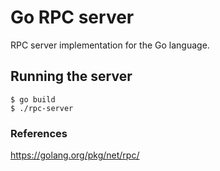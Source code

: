 # Go RPC server
RPC server implementation for the Go language.

## Running the server
```
$ go build
$ ./rpc-server
```

### References
https://golang.org/pkg/net/rpc/
